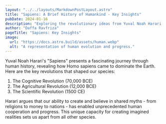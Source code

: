 ```yaml
---
layout: "../../layouts/MarkdownPostLayout.astro"
title: "Sapiens: A Brief History of Humankind - Key Insights"
pubDate: 2024-01-16
description: "Exploring the revolutionary ideas from Yuval Noah Harari's Sapiens"
author: "Daffa Ravfriza"
pageTitle: "Sapiens: Key Insights"
image:
  url: "https://docs.astro.build/assets/human.webp"
  alt: "A representation of human evolution and progress."
---
```


Yuval Noah Harari's "Sapiens" presents a fascinating journey through human history, revealing how Homo sapiens came to dominate the Earth. Here are the key revolutions that shaped our species:

1. The Cognitive Revolution (70,000 BCE)
2. The Agricultural Revolution (12,000 BCE)
3. The Scientific Revolution (1500 CE)

Harari argues that our ability to create and believe in shared myths - from religions to money to nations - has enabled unprecedented human cooperation and progress. This unique capacity for creating imagined realities sets us apart from all other species.
